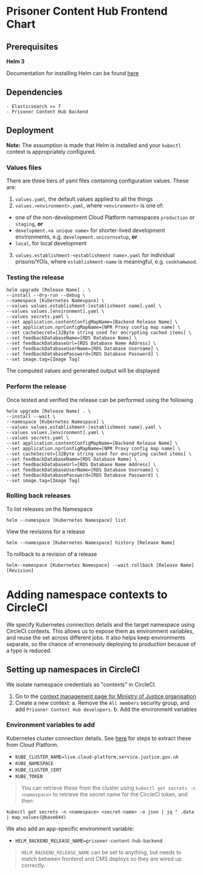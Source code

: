 # Prisoner Content Hub Frontend Chart

## Prerequisites

**Helm 3**

Documentation for installing Helm can be found [here](https://helm.sh/docs/intro/quickstart/#install-helm)

## Dependencies

```
- Elasticsearch >= 7
- Prisoner Content Hub Backend
```

## Deployment

**Note:** The assumption is made that Helm is installed and your `kubectl` context is appropriately configured.

### Values files

There are three tiers of yaml files containing configuration values. These are:
1. `values.yaml`, the default values applied to all the things
2. `values.<environment>.yaml`, where `<environment>` is one of:
  - one of the non-development Cloud Platform namespaces `production` or `staging`, **or**
  - `development.<a unique name>` for shorter-lived development environments, e.g. `development.unicornsetup`, **or**
  - `local`, for local development
3. `values.establishment-<establishment name>.yaml` for individual prisons/YOIs, where `establishment-name` is meaningful, e.g. `cookhamwood`.

### Testing the release

```
helm upgrade [Release Name] . \
--install --dry-run --debug \
--namespace [Kubernetes Namespace] \
--values values.establishment-[establishment name].yaml \
--values values.[environment].yaml \
--values secrets.yaml \
--set application.contentConfigMapName=[Backend Release Name] \
--set application.nprConfigMapName=[NPR Proxy config map name] \
--set cacheSecret=[32Byte string used for encrypting cached items] \
--set feedbackDatabaseName=[RDS Database Name] \
--set feedbackDatabaseUrl=[RDS Database Name Address] \
--set feedbackDatabaseUserName=[RDS Database Username] \
--set feedbackDatabasePassword=[RDS Database Password] \
--set image.tag=[Image Tag]
```

The computed values and generated output will be displayed

### Perform the release

Once tested and verified the release can be performed using the following

```
helm upgrade [Release Name] . \
--install --wait \
--namespace [Kubernetes Namespace] \
--values values.establishment-[establishment name].yaml \
--values values.[environment].yaml \
--values secrets.yaml \
--set application.contentConfigMapName=[Backend Release Name] \
--set application.nprConfigMapName=[NPR Proxy config map name] \
--set cacheSecret=[32Byte string used for encrypting cached items] \
--set feedbackDatabaseName=[RDS Database Name] \
--set feedbackDatabaseUrl=[RDS Database Name Address] \
--set feedbackDatabaseUserName=[RDS Database Username] \
--set feedbackDatabasePassword=[RDS Database Password] \
--set image.tag=[Image Tag]
```

### Rolling back releases

To list releases on the Namespace

```
helm --namespace [Kubernetes Namespace] list
```

View the revisions for a release

```
helm --namespace [Kubernetes Namespace] history [Release Name]
```

To rollback to a revision of a release

```
helm--namespace [Kubernetes Namespace] --wait rollback [Release Name] [Revision]
```

# Adding namespace contexts to CircleCI

We specify Kubernetes connection details and the target namespace using CircleCI contexts. This allows us to expose them as environment variables, and reuse the set across different jobs. It also helps keep environments separate, so the chance of erroneously deploying to production because of a typo is reduced.

## Setting up namespaces in CircleCI
We isolate namespace credentials as "contexts" in CircleCI.

1. Go to the [context management page for Ministry of Justice organisation](https://app.circleci.com/settings/organization/github/ministryofjustice/)
2. Create a new context:
  a. Remove the `All members` security group, and add `Prisoner Content Hub developers`.
  b. Add the environment variables


### Environment variables to add

Kubernetes cluster connection details. See [here](https://user-guide.cloud-platform.service.justice.gov.uk/documentation/deploying-an-app/using-circleci-for-continuous-deployment.html#requirements) for steps to extract these from Cloud Platform.

- `KUBE_CLUSTER_NAME=live.cloud-platform.service.justice.gov.uk`
- `KUBE_NAMESPACE`
- `KUBE_CLUSTER_CERT`
- `KUBE_TOKEN `

> You can retrieve these from the cluster using `kubectl get secrets -n <namespace>` to retrieve the secret name for the CircleCI token, and then:
```
kubectl get secrets -n <namespace> <secret-name> -o json | jq " .data | map_values(@base64d)
```

We also add an app-specific environment variable:

- `HELM_BACKEND_RELEASE_NAME=prisoner-content-hub-backend`

> `HELM_BACKEND_RELEASE_NAME` can be set to anything, but needs to match between frontend and CMS deploys so they are wired up correctly.
